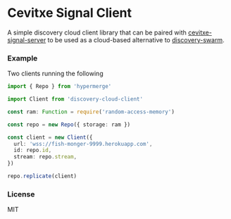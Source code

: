 # Cevitxe Signal Client

A simple discovery cloud client library that can be paired with [cevitxe-signal-server](https://github.com/herbcaudill/cevitxe/packages/signal-server) to be used as a cloud-based alternative to [discovery-swarm](https://github.com/mafintosh/discovery-swarm).

### Example

Two clients running the following

```ts
import { Repo } from 'hypermerge'

import Client from 'discovery-cloud-client'

const ram: Function = require('random-access-memory')

const repo = new Repo({ storage: ram })

const client = new Client({
  url: 'wss://fish-monger-9999.herokuapp.com',
  id: repo.id,
  stream: repo.stream,
})

repo.replicate(client)
```

### License

MIT
